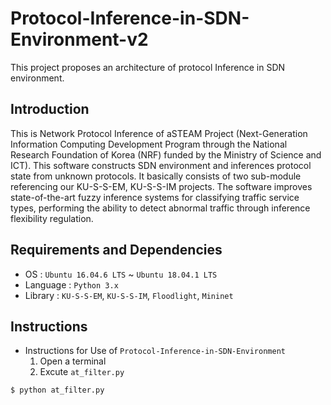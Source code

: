 # Protocol-Inference-in-SDN-Environment-v2
This project proposes an architecture of protocol Inference in SDN environment.

## Introduction
This is Network Protocol Inference of aSTEAM Project (Next-Generation Information Computing Development Program through the National Research Foundation of Korea (NRF) funded by the Ministry of Science and ICT). 
This software constructs SDN environment and inferences protocol state from unknown protocols. It basically consists of two sub-module referencing our KU-S-S-EM, KU-S-S-IM projects. 
The software improves state-of-the-art fuzzy inference systems for classifying traffic service types, performing the ability to detect abnormal traffic through inference flexibility regulation.


## Requirements and Dependencies
* OS : `Ubuntu 16.04.6 LTS` ~ `Ubuntu 18.04.1 LTS`
* Language : `Python 3.x`
* Library : `KU-S-S-EM`, `KU-S-S-IM`, `Floodlight`, `Mininet`

## Instructions
* Instructions for Use of `Protocol-Inference-in-SDN-Environment`
  1. Open a terminal
  2. Excute `at_filter.py`

```shell script
$ python at_filter.py
```
